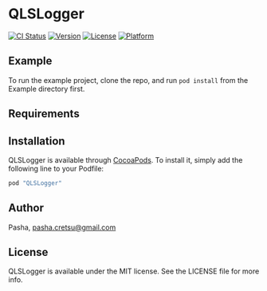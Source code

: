 # QLSLogger

[![CI Status](http://img.shields.io/travis/Pasha/QLSLogger.svg?style=flat)](https://travis-ci.org/Pasha/QLSLogger)
[![Version](https://img.shields.io/cocoapods/v/QLSLogger.svg?style=flat)](http://cocoapods.org/pods/QLSLogger)
[![License](https://img.shields.io/cocoapods/l/QLSLogger.svg?style=flat)](http://cocoapods.org/pods/QLSLogger)
[![Platform](https://img.shields.io/cocoapods/p/QLSLogger.svg?style=flat)](http://cocoapods.org/pods/QLSLogger)

## Example

To run the example project, clone the repo, and run `pod install` from the Example directory first.

## Requirements

## Installation

QLSLogger is available through [CocoaPods](http://cocoapods.org). To install
it, simply add the following line to your Podfile:

```ruby
pod "QLSLogger"
```

## Author

Pasha, pasha.cretsu@gmail.com

## License

QLSLogger is available under the MIT license. See the LICENSE file for more info.
